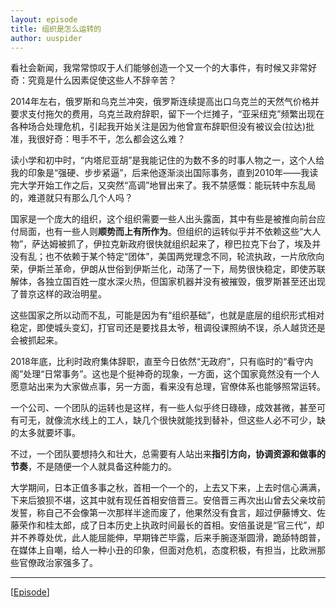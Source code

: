 ```yaml
---
layout: episode
title: 组织是怎么运转的
author: uuspider
---
```

看社会新闻，我常常惊叹于人们能够创造一个又一个的大事件，有时候又非常好奇：究竟是什么因素促使这些人不辞辛苦？

2014年左右，俄罗斯和乌克兰冲突，俄罗斯连续提高出口乌克兰的天然气价格并要求支付拖欠的费用，乌克兰政府辞职，留下一个烂摊子，“亚采纽克”频繁出现在各种场合处理危机，引起我开始关注是因为他曾宣布辞职但没有被议会(拉达)批准，我很好奇：甩手不干，怎么都会这么难？

读小学和初中时，“内塔尼亚胡”是我能记住的为数不多的时事人物之一，这个人给我的印象是“强硬、步步紧逼”，后来他逐渐淡出国际事务，直到2010年——我读完大学开始工作之后，又突然“高调”地冒出来了。我不禁感慨：能玩转中东乱局的，难道就只有那么几个人吗？

国家是一个庞大的组织，这个组织需要一些人出头露面，其中有些是被推向前台应付局面，也有一些人则**顺势而上有所作为**。但组织的运转似乎并不依赖这些“大人物”，萨达姆被抓了，伊拉克新政府很快就组织起来了，穆巴拉克下台了，埃及并没有乱；也不依赖于某个特定“团体”，美国两党理念不同，轮流执政，一片欣欣向荣，伊斯兰革命，伊朗从世俗到伊斯兰化，动荡了一下，局势很快稳定，即使苏联解体，各独立国百姓一度水深火热，但国家机器并没有被摧毁，俄罗斯甚至还出现了普京这样的政治明星。

这些国家之所以动而不乱，可能是因为有“组织基础”，也就是底层的组织形式相对稳定，即使城头变幻，打官司还是要找县太爷，租调役课照纳不误，杀人越货还是会被抓起来。

2018年底，比利时政府集体辞职，直至今日依然“无政府”，只有临时的“看守内阁”处理“日常事务”。这也是个挺神奇的现象，一方面，这个国家竟然没有一个人愿意站出来为大家做点事，另一方面，看来没有总理，官僚体系也能够照常运转。

一个公司、一个团队的运转也是这样，有一些人似乎终日碌碌，成效甚微，甚至可有可无，就像流水线上的工人，缺几个很快就能找到替补，但这些人必不可少，缺的太多就要坏事。

不过，一个团队要想持久和壮大，总需要有人站出来**指引方向，协调资源和做事的节奏**，不是随便一个人就具备这种能力的。

大学期间，日本正值多事之秋，首相一个一个的，上去又下来，上去时信心满满，下来后狼狈不堪，这其中就有现任首相安倍晋三。安倍晋三再次出山曾去父亲坟前发誓，称自己不会像第一次那样半途而废了，他果然没有食言，超过伊藤博文、佐藤荣作和桂太郎，成了日本历史上执政时间最长的首相。安倍虽说是“官三代”，却并不养尊处优，此人能屈能伸，早期锋芒毕露，后来手腕逐渐圆滑，跪舔特朗普，在媒体上自嘲，给人一种小丑的印象，但面对危机，态度积极，有担当，比欧洲那些官僚政治家强多了。

***

[[Episode][episode]]

[episode]:http://about.uuspider.com/2019/06/02/episodeindex.html
